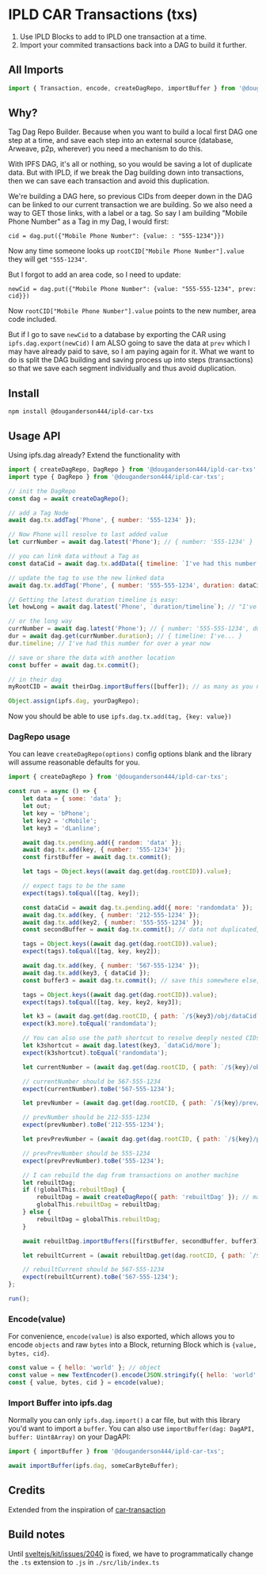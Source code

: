 # IPLD CAR Transactions (txs)

1. Use IPLD Blocks to add to IPLD one transaction at a time.
2. Import your commited transactions back into a DAG to build it further.

## All Imports

```js
import { Transaction, encode, createDagRepo, importBuffer } from '@douganderson444/ipld-car-txs';
```

## Why?

Tag Dag Repo Builder. Because when you want to build a local first DAG one step at a time, and save each step into an external source (database, Arweave, p2p, wherever) you need a mechanism to do this.

With IPFS DAG, it's all or nothing, so you would be saving a lot of duplicate data. But with IPLD, if we break the Dag building down into transactions, then we can save each transaction and avoid this duplication.

We're building a DAG here, so previous CIDs from deeper down in the DAG can be linked to our current transaction we are building. So we also need a way to GET those links, with a label or a tag. So say I am building "Mobile Phone Number" as a Tag in my Dag, I would first:

`cid = dag.put({"Mobile Phone Number": {value: : "555-1234"}})`

Now any time someone looks up `rootCID["Mobile Phone Number"].value` they will get `"555-1234"`.

But I forgot to add an area code, so I need to update:

`newCid = dag.put({"Mobile Phone Number": {value: "555-555-1234", prev: cid}})`

Now `rootCID["Mobile Phone Number"].value` points to the new number, area code included.

But if I go to save `newCid` to a database by exporting the CAR using `ipfs.dag.export(newCid)` I am ALSO going to save the data at `prev` which I may have already paid to save, so I am paying again for it. What we want to do is split the DAG building and saving process up into steps (transactions) so that we save each segment individually and thus avoid duplication.

## Install

```
npm install @douganderson444/ipld-car-txs
```

## Usage API

Using ipfs.dag already? Extend the functionality with

```js
import { createDagRepo, DagRepo } from '@douganderson444/ipld-car-txs';
import type { DagRepo } from '@douganderson444/ipld-car-txs';

// init the DagRepo
const dag = await createDagRepo();

// add a Tag Node
await dag.tx.addTag('Phone', { number: '555-1234' });

// Now Phone will resolve to last added value
let currNumber = await dag.latest('Phone'); // { number: '555-1234' }

// you can link data without a Tag as
const dataCid = await dag.tx.addData({ timeline: `I've had this number for over a year now` });

// update the tag to use the new linked data
await dag.tx.addTag('Phone', { number: '555-555-1234', duration: dataCid });

// Getting the latest duration timeline is easy:
let howLong = await dag.latest('Phone', `duration/timeline`); // "I've had this number for over a year now"

// or the long way
currNumber = await dag.latest('Phone'); // { number: '555-555-1234', duration: dataCid }
dur = await dag.get(currNumber.duration); // { timeline: I've... }
dur.timeline; // I've had this number for over a year now

// save or share the data with another location
const buffer = await dag.tx.commit();

// in their dag
myRootCID = await theirDag.importBuffers([buffer]); // as many as you need
```

```js
Object.assign(ipfs.dag, yourDagRepo);
```

Now you should be able to use `ipfs.dag.tx.add(tag, {key: value})`

### DagRepo usage

You can leave `createDagRepo(options)` config options blank and the library will assume reasonable defaults for you.

```js
import { createDagRepo } from '@douganderson444/ipld-car-txs';

const run = async () => {
	let data = { some: 'data' };
	let out;
	let key = 'bPhone';
	let key2 = 'cMobile';
	let key3 = 'dLanline';

	await dag.tx.pending.add({ random: 'data' });
	await dag.tx.add(key, { number: '555-1234' });
	const firstBuffer = await dag.tx.commit();

	let tags = Object.keys((await dag.get(dag.rootCID)).value);

	// expect tags to be the same
	expect(tags).toEqual([tag, key]);

	const dataCid = await dag.tx.pending.add({ more: 'randomdata' });
	await dag.tx.add(key, { number: '212-555-1234' });
	await dag.tx.add(key2, { number: '555-555-1234' });
	const secondBuffer = await dag.tx.commit(); // data not duplicated, only new data needs to be saved

	tags = Object.keys((await dag.get(dag.rootCID)).value);
	expect(tags).toEqual([tag, key, key2]);

	await dag.tx.add(key, { number: '567-555-1234' });
	await dag.tx.add(key3, { dataCid });
	const buffer3 = await dag.tx.commit(); // save this somewhere else, like Arweave

	tags = Object.keys((await dag.get(dag.rootCID)).value);
	expect(tags).toEqual([tag, key, key2, key3]);

	let k3 = (await dag.get(dag.rootCID, { path: `/${key3}/obj/dataCid` })).value;
	expect(k3.more).toEqual('randomdata');

	// You can also use the path shortcut to resolve deeply nested CIDs
	let k3shortcut = await dag.latest(key3, `dataCid/more`);
	expect(k3shortcut).toEqual('randomdata');

	let currentNumber = (await dag.get(dag.rootCID, { path: `/${key}/obj/number` })).value;

	// currentNumber should be 567-555-1234
	expect(currentNumber).toBe('567-555-1234');

	let prevNumber = (await dag.get(dag.rootCID, { path: `/${key}/prev/obj/number` })).value;

	// prevNumber should be 212-555-1234
	expect(prevNumber).toBe('212-555-1234');

	let prevPrevNumber = (await dag.get(dag.rootCID, { path: `/${key}/prev/prev/obj/number` })).value;

	// prevPrevNumber should be 555-1234
	expect(prevPrevNumber).toBe('555-1234');

	// I can rebuild the dag from transactions on another machine
	let rebuiltDag;
	if (!globalThis.rebuiltDag) {
		rebuiltDag = await createDagRepo({ path: 'rebuiltDag' }); // make a barebones dag repo for fast loading
		globalThis.rebuiltDag = rebuiltDag;
	} else {
		rebuiltDag = globalThis.rebuiltDag;
	}

	await rebuiltDag.importBuffers([firstBuffer, secondBuffer, buffer3]); // as many as you need

	let rebuiltCurrent = (await rebuiltDag.get(dag.rootCID, { path: `/${key}/obj/number` })).value;

	// rebuiltCurrent should be 567-555-1234
	expect(rebuiltCurrent).toBe('567-555-1234');
};

run();
```

### Encode(value)

For convenience, `encode(value)` is also exported, which allows you to encode `objects` and raw `bytes` into a Block, returning Block which is `{value, bytes, cid}`.

```js
const value = { hello: 'world' }; // object
const value = new TextEncoder().encode(JSON.stringify({ hello: 'world' })); // or bytes
const { value, bytes, cid } = encode(value);
```

### Import Buffer into ipfs.dag

Normally you can only `ipfs.dag.import()` a car file, but with this library you'd want to import a `buffer`. You can also use `importBuffer(dag: DagAPI, buffer: Uint8Array)` on your DagAPI:

```js
import { importBuffer } from '@douganderson444/ipld-car-txs';

await importBuffer(ipfs.dag, someCarByteBuffer);
```

## Credits

Extended from the inspiration of [car-transaction](https://github.com/mikeal/car-transaction)

## Build notes

Until [sveltejs/kit/issues/2040](https://github.com/sveltejs/kit/issues/2040) is fixed, we have to programmatically change the `.ts` extension to `.js` in `./src/lib/index.ts`
